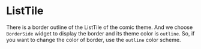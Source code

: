 # ListTile


There is a border outline of the ListTile of the comic theme. And we choose `BorderSide` widget to display the border and its theme color is `outline`. So, if you want to change the color of border, use the `outline` color scheme.

